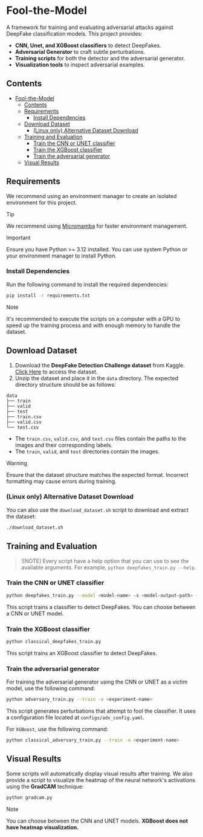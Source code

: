 # Fool-the-Model

A framework for training and evaluating adversarial attacks against DeepFake classification models. This project provides:

- **CNN, Unet, and XGBoost classifiers** to detect DeepFakes.
- **Adversarial Generator** to craft subtle perturbations.
- **Training scripts** for both the detector and the adversarial generator.
- **Visualization tools** to inspect adversarial examples.

## Contents

- [Fool-the-Model](#fool-the-model)
  - [Contents](#contents)
  - [Requirements](#requirements)
    - [Install Dependencies](#install-dependencies)
  - [Download Dataset](#download-dataset)
    - [(Linux only) Alternative Dataset Download](#linux-only-alternative-dataset-download)
  - [Training and Evaluation](#training-and-evaluation)
    - [Train the CNN or UNET classifier](#train-the-cnn-or-unet-classifier)
    - [Train the XGBoost classifier](#train-the-xgboost-classifier)
    - [Train the adversarial generator](#train-the-adversarial-generator)
  - [Visual Results](#visual-results)

## Requirements

We recommend using an environment manager to create an isolated environment for this project.

> [!TIP]
> We recommend using [Micromamba](https://mamba.readthedocs.io/en/latest/installation/micromamba-installation.html) for faster environment management.

> [!IMPORTANT]
> Ensure you have Python >= 3.12 installed. You can use system Python or your environment manager to install Python.

### Install Dependencies
Run the following command to install the required dependencies:

```bash
pip install -r requirements.txt
```

> [!NOTE]
> It's recommended to execute the scripts on a computer with a GPU to speed up the training process and with enough memory to handle the dataset.

## Download Dataset

1. Download the **DeepFake Detection Challenge dataset** from Kaggle. [Click Here](https://www.kaggle.com/datasets/xhlulu/140k-real-and-fake-faces) to access the dataset.
2. Unzip the dataset and place it in the `data` directory. The expected directory structure should be as follows:

```
data
├── train
├── valid
├── test
├── train.csv
├── valid.csv
└── test.csv
```

- The `train.csv`, `valid.csv`, and `test.csv` files contain the paths to the images and their corresponding labels.
- The `train`, `valid`, and `test` directories contain the images.

> [!WARNING]
> Ensure that the dataset structure matches the expected format. Incorrect formatting may cause errors during training.

### (Linux only) Alternative Dataset Download
You can also use the `download_dataset.sh` script to download and extract the dataset:

```bash
./download_dataset.sh
```

## Training and Evaluation

> ![NOTE]
> Every script have a help option that you can use to see the available arguments. For example, `python deepfakes_train.py --help`.

### Train the CNN or UNET classifier

```bash
python deepfakes_train.py --model <model-name> -s <model-output-path> --train
```

This script trains a classifier to detect DeepFakes. You can choose between a CNN or UNET model.

### Train the XGBoost classifier

```bash
python classical_deepfakes_train.py
```

This script trains an XGBoost classifier to detect DeepFakes.

### Train the adversarial generator

For training the adversarial generator using the CNN or UNET as a victim model, use the following command:

```bash
python adversary_train.py --train -e <experiment-name>
```

This script generates perturbations that attempt to fool the classifier. It uses a configuration file located at `configs/adv_config.yaml`.

For `XGBoost`, use the following command:

```bash
python classical_adversary_train.py --train -e <experiment-name>
```

## Visual Results

Some scripts will automatically display visual results after training. We also provide a script to visualize the heatmap of the neural network's activations using the **GradCAM** technique:

```bash
python gradcam.py
```

> [!NOTE]
> You can choose between the CNN and UNET models. **XGBoost does not have heatmap visualization.**

